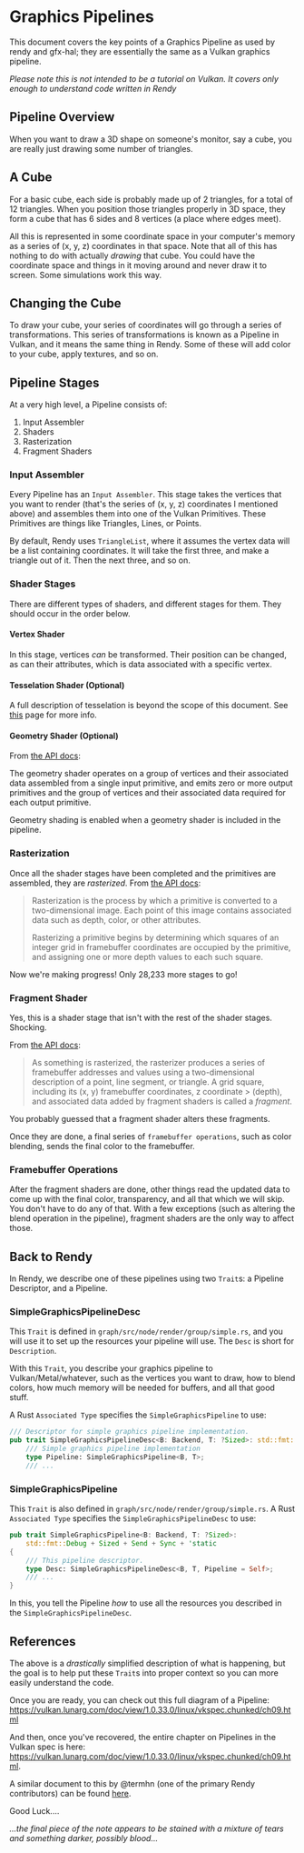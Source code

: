 # Graphics Pipelines

This document covers the key points of a Graphics Pipeline as used by rendy and gfx-hal; they are essentially the same as a Vulkan graphics pipeline.

*Please note this is not intended to be a tutorial on Vulkan. It covers only enough to understand code written in Rendy*

## Pipeline Overview

When you want to draw a 3D shape on someone's monitor, say a cube, you are really just drawing some number of triangles.

## A Cube

For a basic cube, each side is probably made up of 2 triangles, for a total of 12 triangles. When you position those triangles properly in 3D space, they form a cube that has 6 sides and 8 vertices (a place where edges meet).

All this is represented in some coordinate space in your computer's memory as a series of (x, y, z) coordinates in that space. Note that all of this has nothing to do with actually _drawing_ that cube. You could have the coordinate space and things in it moving around and never draw it to screen. Some simulations work this way.

## Changing the Cube

To draw your cube, your series of coordinates will go through a series of transformations. This series of transformations is known as a Pipeline in Vulkan, and it means the same thing in Rendy. Some of these will add color to your cube, apply textures, and so on.

## Pipeline Stages

At a very high level, a Pipeline consists of:

1. Input Assembler
2. Shaders
3. Rasterization
4. Fragment Shaders

### Input Assembler

Every Pipeline has an `Input Assembler`. This stage takes the vertices that you want to render (that's the series of (x, y, z) coordinates I mentioned above) and assembles them into one of the Vulkan Primitives. These Primitives are things like Triangles, Lines, or Points.

By default, Rendy uses `TriangleList`, where it assumes the vertex data will be a list containing coordinates. It will take the first three, and make a triangle out of it. Then the next three, and so on.

### Shader Stages

There are different types of shaders, and different stages for them. They should occur in the order below.

#### Vertex Shader

In this stage, vertices _can_ be transformed. Their position can be changed, as can their attributes, which is data associated with a specific vertex.

#### Tesselation Shader (Optional)

A full description of tesselation is beyond the scope of this document. See [this](https://vulkan.lunarg.com/doc/view/1.0.33.0/linux/vkspec.chunked/ch21.html) page for more info.

#### Geometry Shader (Optional)

From [the API docs](https://vulkan.lunarg.com/doc/view/1.0.33.0/linux/vkspec.chunked/ch22.html):

The geometry shader operates on a group of vertices and their associated data assembled from a single input primitive, and emits zero or more output primitives and the group of vertices and their associated data required for each output primitive. 

Geometry shading is enabled when a geometry shader is included in the pipeline.

### Rasterization

Once all the shader stages have been completed and the primitives are 
assembled, they are _rasterized_. From [the API docs](https://vulkan.lunarg.com/doc/view/1.0.33.0/linux/vkspec.chunked/ch24.html):

> Rasterization is the process by which a primitive is converted to a 
> two-dimensional image. Each point of this image contains associated data 
> such as depth, color, or other attributes.
>
> Rasterizing a primitive begins by determining which squares of an integer
> grid in framebuffer coordinates are occupied by the primitive, and 
> assigning one or more depth values to each such square.

Now we're making progress! Only 28,233 more stages to go!

### Fragment Shader

Yes, this is a shader stage that isn't with the rest of the shader stages. Shocking.

From [the API docs](http://vulkan-spec-chunked.ahcox.com/ch24.html):
> As something is rasterized, the rasterizer produces a series of framebuffer addresses and values using a two-dimensional 
> description of a point, line segment, or triangle. A grid square, including its (x, y) framebuffer coordinates, z coordinate > (depth), and associated data added by fragment shaders is called a _fragment_.

You probably guessed that a fragment shader alters these fragments.

Once they are done, a final series of `framebuffer operations`, such as color blending, sends the final color to the framebuffer.

### Framebuffer Operations

After the fragment shaders are done, other things read the updated data to come up with the final color, transparency, and all that which we will skip. You don't have to do any of that. With a few exceptions (such as altering the blend operation in the pipeline), fragment shaders are the only way to affect those.

## Back to Rendy

In Rendy, we describe one of these pipelines using two `Trait`s: a Pipeline Descriptor, and a Pipeline. 

### SimpleGraphicsPipelineDesc

This `Trait` is defined in `graph/src/node/render/group/simple.rs`, and you will use it to set up the resources your pipeline will use. The `Desc` is short for `Description`.

With this `Trait`, you describe your graphics pipeline to Vulkan/Metal/whatever, such as the vertices you want to draw, how to blend colors, how much memory will be needed for buffers, and all that good stuff.

A Rust `Associated Type` specifies the `SimpleGraphicsPipeline` to use:

```rust
/// Descriptor for simple graphics pipeline implementation.
pub trait SimpleGraphicsPipelineDesc<B: Backend, T: ?Sized>: std::fmt::Debug {
    /// Simple graphics pipeline implementation
    type Pipeline: SimpleGraphicsPipeline<B, T>;
    /// ...
```

### SimpleGraphicsPipeline

This `Trait` is also defined in `graph/src/node/render/group/simple.rs`. A Rust `Associated Type` specifies the `SimpleGraphicsPipelineDesc` to use:

```rust
pub trait SimpleGraphicsPipeline<B: Backend, T: ?Sized>:
    std::fmt::Debug + Sized + Send + Sync + 'static
{
    /// This pipeline descriptor.
    type Desc: SimpleGraphicsPipelineDesc<B, T, Pipeline = Self>;
    /// ...
}
```

In this, you tell the Pipeline _how_ to use all the resources you described in the `SimpleGraphicsPipelineDesc`. 

## References

The above is a _drastically_ simplified description of what is happening, but the goal is to help put these `Trait`s into proper context so you can more easily understand the code.

Once you are ready, you can check out this full diagram of a Pipeline: https://vulkan.lunarg.com/doc/view/1.0.33.0/linux/vkspec.chunked/ch09.html

And then, once you've recovered, the entire chapter on Pipelines in the Vulkan spec is here: https://vulkan.lunarg.com/doc/view/1.0.33.0/linux/vkspec.chunked/ch09.html.

A similar document to this by @termhn (one of the primary Rendy contributors) can be found [here](https://github.com/termhn/gfx-hal-tutorial/blob/master/articles/zero-to-voxel-render-part1.md#the-graphics-pipeline).

Good Luck....

_...the final piece of the note appears to be stained with a mixture of tears and something darker, possibly blood..._

